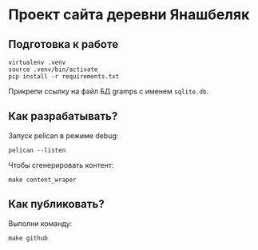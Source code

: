 # Проект сайта деревни Янашбеляк

## Подготовка к работе

```
virtualenv .venv
source .venv/bin/activate
pip install -r requirements.txt
```

Прикрепи ссылку на файл БД gramps с именем `sqlite.db`.

## Как разрабатывать?

Запуск pelican в режиме debug:

```
pelican --listen
```

Чтобы сгенерировать контент:
```
make content_wraper
```

## Как публиковать?

Выполни команду:
```
make github
```